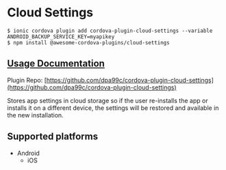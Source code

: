 # Cloud Settings

```
$ ionic cordova plugin add cordova-plugin-cloud-settings --variable ANDROID_BACKUP_SERVICE_KEY=myapikey
$ npm install @awesome-cordova-plugins/cloud-settings
```

## [Usage Documentation](https://danielsogl.gitbook.io/awesome-cordova-plugins/plugins/cloud-settings/)

Plugin Repo: [https://github.com/dpa99c/cordova-plugin-cloud-settings](https://github.com/dpa99c/cordova-plugin-cloud-settings)

Stores app settings in cloud storage so if the user re-installs the app or installs it on a different device, the settings will be restored and available in the new installation.

## Supported platforms

- Android
  - iOS
  



